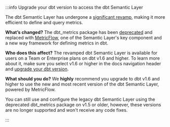 :::info Upgrade your dbt version to access the dbt Semantic Layer

The dbt Semantic Layer has undergone a [significant revamp](https://www.getdbt.com/blog/dbt-semantic-layer-whats-next/), making it more efficient to define and query metrics.

**What’s changed?** The dbt_metrics package has been [deprecated](https://docs.getdbt.com/blog/deprecating-dbt-metrics) and replaced with [MetricFlow](/docs/build/about-metricflow?version=1.6), one of the Semantic Layer's key component and a new way framework for defining metrics in dbt.

**Who does this affect?** The revamped dbt Semantic Layer is available for users on a Team or Enterprise plans on dbt v1.6 and higher. To learn more about it, make sure you select v1.6 or higher in the docs navigation header and [upgrade your dbt version](/docs/dbt-versions/upgrade-core-in-cloud). 

**What should you do?** We **highly** recommend you upgrade to dbt v1.6 and higher to use the new and most recent version of the dbt Semantic Layer, powered by MetricFlow. 

You can still use and configure the legacy dbt Semantic Layer using the deprecated dbt_metrics package on v1.5 or older, however, these versions are no longer supported and won't receive any code fixes. 

:::
